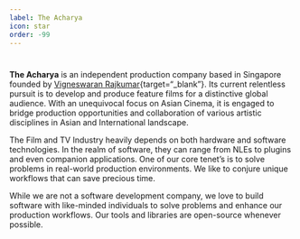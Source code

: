 ```yaml
---
label: The Acharya
icon: star
order: -99
---
```

#

**The Acharya** is an independent production company based in Singapore founded by [Vigneswaran Rajkumar](https://vigneswaranrajkumar.com/){target=“_blank”}. Its current relentless pursuit is to develop and produce feature films for a distinctive global audience. With an unequivocal focus on Asian Cinema, it is engaged to bridge production opportunities and collaboration of various artistic disciplines in Asian and International landscape.

The Film and TV Industry heavily depends on both hardware and software technologies. In the realm of software, they can range from NLEs to plugins and even companion applications. One of our core tenet’s is to solve problems in real-world production environments. We like to conjure unique workflows that can save precious time.

While we are not a software development company, we love to build software with like-minded individuals to solve problems and enhance our production workflows. Our tools and libraries are open-source whenever possible.